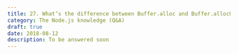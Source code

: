 ```yaml
---
title: 27. What’s the difference between Buffer.alloc and Buffer.allocUnsafe?
category: The Node.js knowledge (Q&A)
draft: true
date: 2018-08-12
description: To be answered soon
---
```

